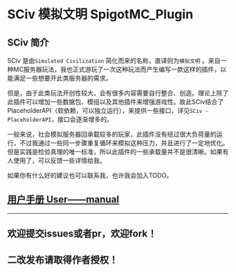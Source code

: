 # SCiv 模拟文明 SpigotMC_Plugin

## SCiv 简介

SCiv 是由`Simulated Civilization` 简化而来的名称，直译则为`模拟文明` 。来自一种MC服务器玩法，我也正式游玩了一次这种玩法而产生编写一款这样的插件，以能满足一些想要开此类服务器的需求。

但是，由于此类玩法开创性较大，会有很多内容需要自行整合、创造。理论上除了此插件可以增加一些数据包、模组以及其他插件来增强游戏性。故此SCiv结合了PlaceholderAPI（软依赖，可以独立运行），来提供一些接口，详见`SCiv - PlaceholderAPI`，接口会逐渐增多的。

一般来说，社会模拟服务器回承载较多的玩家，此插件没有经过很大负荷量的运行，不过我通过一些同一步骤重复循环来模拟这种压力，并且进行了一定地优化。但是实践是检验真理的唯一标准，所以此插件的一些承载量并不是很清晰。如果有人使用了，可以反馈一些详情给我。

如果你有什么好的建议也可以联系我，也许我会加入TODO。

## [用户手册  User——manual](src\main\resources\SimulatedCivilization_user_manual.md) 

---



## 欢迎提交issues或者pr，欢迎fork！

## 二改发布请取得作者授权！

